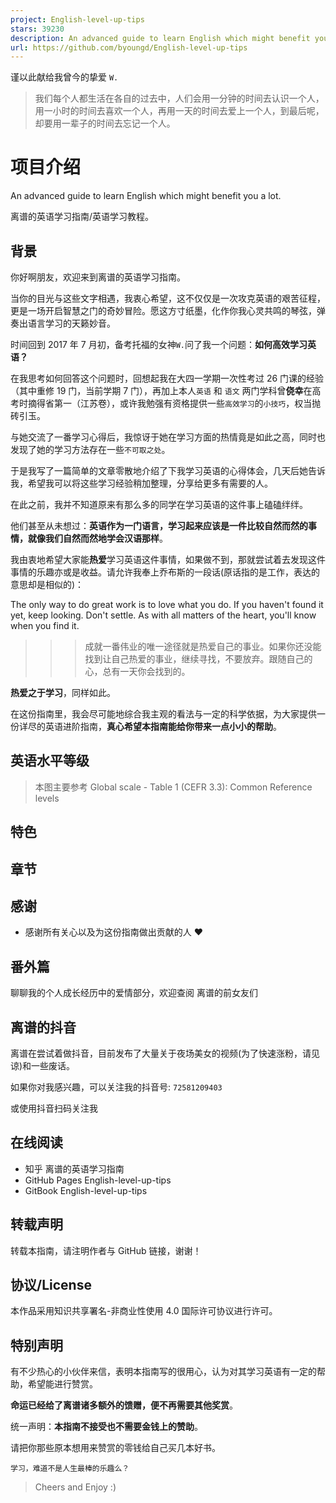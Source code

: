 ```yaml
---
project: English-level-up-tips
stars: 39230
description: An advanced guide to learn English which might benefit you a lot 🎉 .  离谱的英语学习指南/英语学习教程。
url: https://github.com/byoungd/English-level-up-tips
---
```


谨以此献给我曾今的挚爱 `W.`

> 我们每个人都生活在各自的过去中，人们会用一分钟的时间去认识一个人，用一小时的时间去喜欢一个人，再用一天的时间去爱上一个人，到最后呢，却要用一辈子的时间去忘记一个人。

项目介绍
====

An advanced guide to learn English which might benefit you a lot.

离谱的英语学习指南/英语学习教程。

背景
--

你好啊朋友，欢迎来到离谱的英语学习指南。

当你的目光与这些文字相遇，我衷心希望，这不仅仅是一次攻克英语的艰苦征程，更是一场开启智慧之门的奇妙冒险。愿这方寸纸墨，化作你我心灵共鸣的琴弦，弹奏出语言学习的天籁妙音。

时间回到 2017 年 7 月初，备考托福的女神`W.`问了我一个问题：**如何高效学习英语？**

在我思考如何回答这个问题时，回想起我在大四一学期一次性考过 26 门课的经验（其中重修 19 门，当前学期 7 门），再加上本人`英语` 和 `语文` 两门学科曾**侥幸**在高考时摘得省第一（江苏卷），或许我勉强有资格提供一些`高效学习`的`小技巧`，权当抛砖引玉。

与她交流了一番学习心得后，我惊讶于她在学习方面的热情竟是如此之高，同时也发现了她的学习方法存在一些`不可取之处`。

于是我写了一篇简单的文章零散地介绍了下我学习英语的心得体会，几天后她告诉我，希望我可以将这些学习经验稍加整理，分享给更多有需要的人。

在此之前，我并不知道原来有那么多的同学在学习英语的这件事上磕磕绊绊。

他们甚至从未想过：**英语作为一门语言，学习起来应该是一件比较自然而然的事情，就像我们自然而然地学会汉语那样**。

我由衷地希望大家能**热爱**学习英语这件事情，如果做不到，那就尝试着去发现这件事情的乐趣亦或是收益。请允许我奉上乔布斯的一段话(原话指的是工作，表达的意思却是相似的)：

The only way to do great work is to love what you do. If you haven't found it yet, keep looking. Don't settle. As with all matters of the heart, you'll know when you find it.

> > > 成就一番伟业的唯一途径就是热爱自己的事业。如果你还没能找到让自己热爱的事业，继续寻找，不要放弃。跟随自己的心，总有一天你会找到的。

**热爱之于学习**，同样如此。

在这份指南里，我会尽可能地综合我主观的看法与一定的科学依据，为大家提供一份详尽的英语进阶指南，**真心希望本指南能给你带来一点小小的帮助**。

英语水平等级
------

> 本图主要参考 Global scale - Table 1 (CEFR 3.3): Common Reference levels

特色
--

章节
--

感谢
--

-   感谢所有关心以及为这份指南做出贡献的人 ❤️

番外篇
---

聊聊我的个人成长经历中的爱情部分，欢迎查阅 离谱的前女友们

离谱的抖音
-----

离谱在尝试着做抖音，目前发布了大量关于夜场美女的视频(为了快速涨粉，请见谅)和一些废话。

如果你对我感兴趣，可以关注我的抖音号: `72581209403`

或使用抖音扫码关注我

在线阅读
----

-   知乎 离谱的英语学习指南
-   GitHub Pages English-level-up-tips
-   GitBook English-level-up-tips

转载声明
----

转载本指南，请注明作者与 GitHub 链接，谢谢！

协议/License
----------

本作品采用知识共享署名-非商业性使用 4.0 国际许可协议进行许可。

特别声明
----

有不少热心的小伙伴来信，表明本指南写的很用心，认为对其学习英语有一定的帮助，希望能进行赞赏。

**命运已经给了离谱诸多额外的馈赠，便不再需要其他奖赏**。

统一声明：**本指南不接受也不需要金钱上的赞助**。

请把你那些原本想用来赞赏的零钱给自己买几本好书。

```
学习，难道不是人生最棒的乐趣么？
```

> Cheers and Enjoy :)
